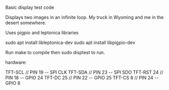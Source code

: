 Basic display test code

Displays two images in an infinite loop. My truck in Wyoming and me in the desert somewhere.

Uses pigpio and leptonica libraries

sudo apt install libleptonica-dev
sudo apt install libpigpio-dev

Run make to compile then sudo disptest to run.

hardware:

TFT-SCL             // PIN 19 -- SPI CLK
TFT-SDA             // PIN 23 -- SPI SDO
TFT-RST        24   // PIN 18 -- GPIO 24
TFT-DC         25   // PIN 22 -- GPIO 25
TFT-CS          8   // PIN 24 -- GPIO  8

